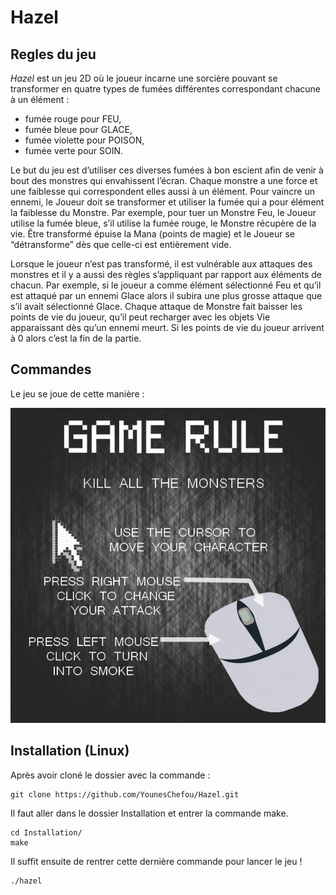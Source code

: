 # Hazel

## Regles du jeu

*Hazel* est un jeu 2D où le joueur incarne une sorcière pouvant se transformer en quatre types de fumées différentes correspondant chacune à un élément :
- fumée rouge pour FEU,
- fumée bleue pour GLACE,
- fumée violette pour POISON,
- fumée verte pour SOIN.

Le but du jeu est d’utiliser ces diverses fumées à bon escient afin de venir à bout des monstres qui envahissent l’écran. Chaque monstre a une force et une faiblesse qui correspondent elles aussi à un élément. Pour vaincre un ennemi, le Joueur doit se transformer et utiliser la fumée qui a pour élément la faiblesse du Monstre.
Par exemple, pour tuer un Monstre Feu, le Joueur utilise la fumée bleue, s’il utilise la fumée rouge, le Monstre récupère de la vie.
Être transformé épuise la Mana (points de magie) et le Joueur se “détransforme” dès que celle-ci est entièrement vide. 

Lorsque le joueur n’est pas transformé, il est vulnérable aux attaques des monstres et il y a aussi des règles s’appliquant par rapport aux éléments de chacun.
Par exemple, si le joueur a comme élément sélectionné Feu et qu’il est attaqué par un ennemi Glace alors il subira une plus grosse attaque que s’il avait sélectionné Glace.
Chaque attaque de Monstre fait baisser les points de vie du joueur, qu’il peut recharger avec les objets Vie apparaissant dès qu’un ennemi meurt. Si les points de vie du joueur arrivent à 0 alors c’est la fin de la partie.

## Commandes

Le jeu se joue de cette manière :

![alt text](https://github.com/YounesChefou/Hazel/blob/master/Ressources/fond_intro.jpg "Commandes du jeu")

## Installation (Linux)

Après avoir cloné le dossier avec la commande :
```
git clone https://github.com/YounesChefou/Hazel.git
```

Il faut aller dans le dossier Installation et entrer la commande make.
```
cd Installation/
make
```

Il suffit ensuite de rentrer cette dernière commande pour lancer le jeu !
```
./hazel
```
